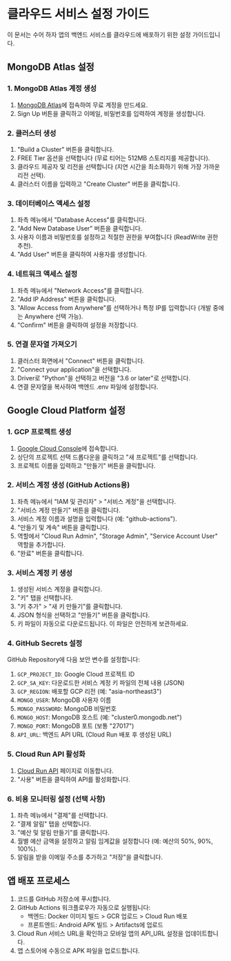 # 클라우드 서비스 설정 가이드

이 문서는 수어 하자 앱의 백엔드 서비스를 클라우드에 배포하기 위한 설정 가이드입니다.

## MongoDB Atlas 설정

### 1. MongoDB Atlas 계정 생성

1. [MongoDB Atlas](https://www.mongodb.com/cloud/atlas)에 접속하여 무료 계정을 만드세요.
2. Sign Up 버튼을 클릭하고 이메일, 비밀번호를 입력하여 계정을 생성합니다.

### 2. 클러스터 생성

1. "Build a Cluster" 버튼을 클릭합니다.
2. FREE Tier 옵션을 선택합니다 (무료 티어는 512MB 스토리지를 제공합니다).
3. 클라우드 제공자 및 리전을 선택합니다 (지연 시간을 최소화하기 위해 가장 가까운 리전 선택).
4. 클러스터 이름을 입력하고 "Create Cluster" 버튼을 클릭합니다.

### 3. 데이터베이스 액세스 설정

1. 좌측 메뉴에서 "Database Access"를 클릭합니다.
2. "Add New Database User" 버튼을 클릭합니다.
3. 사용자 이름과 비밀번호를 설정하고 적절한 권한을 부여합니다 (ReadWrite 권한 추천).
4. "Add User" 버튼을 클릭하여 사용자를 생성합니다.

### 4. 네트워크 액세스 설정

1. 좌측 메뉴에서 "Network Access"를 클릭합니다.
2. "Add IP Address" 버튼을 클릭합니다.
3. "Allow Access from Anywhere"를 선택하거나 특정 IP를 입력합니다 (개발 중에는 Anywhere 선택 가능).
4. "Confirm" 버튼을 클릭하여 설정을 저장합니다.

### 5. 연결 문자열 가져오기

1. 클러스터 화면에서 "Connect" 버튼을 클릭합니다.
2. "Connect your application"을 선택합니다.
3. Driver로 "Python"을 선택하고 버전을 "3.6 or later"로 선택합니다.
4. 연결 문자열을 복사하여 백엔드 .env 파일에 설정합니다.

## Google Cloud Platform 설정

### 1. GCP 프로젝트 생성

1. [Google Cloud Console](https://console.cloud.google.com/)에 접속합니다.
2. 상단의 프로젝트 선택 드롭다운을 클릭하고 "새 프로젝트"를 선택합니다.
3. 프로젝트 이름을 입력하고 "만들기" 버튼을 클릭합니다.

### 2. 서비스 계정 생성 (GitHub Actions용)

1. 좌측 메뉴에서 "IAM 및 관리자" > "서비스 계정"을 선택합니다.
2. "서비스 계정 만들기" 버튼을 클릭합니다.
3. 서비스 계정 이름과 설명을 입력합니다 (예: "github-actions").
4. "만들기 및 계속" 버튼을 클릭합니다.
5. 역할에서 "Cloud Run Admin", "Storage Admin", "Service Account User" 역할을 추가합니다.
6. "완료" 버튼을 클릭합니다.

### 3. 서비스 계정 키 생성

1. 생성된 서비스 계정을 클릭합니다.
2. "키" 탭을 선택합니다.
3. "키 추가" > "새 키 만들기"를 클릭합니다.
4. JSON 형식을 선택하고 "만들기" 버튼을 클릭합니다.
5. 키 파일이 자동으로 다운로드됩니다. 이 파일은 안전하게 보관하세요.

### 4. GitHub Secrets 설정

GitHub Repository에 다음 보안 변수를 설정합니다:

1. `GCP_PROJECT_ID`: Google Cloud 프로젝트 ID
2. `GCP_SA_KEY`: 다운로드한 서비스 계정 키 파일의 전체 내용 (JSON)
3. `GCP_REGION`: 배포할 GCP 리전 (예: "asia-northeast3")
4. `MONGO_USER`: MongoDB 사용자 이름
5. `MONGO_PASSWORD`: MongoDB 비밀번호
6. `MONGO_HOST`: MongoDB 호스트 (예: "cluster0.mongodb.net")
7. `MONGO_PORT`: MongoDB 포트 (보통 "27017")
8. `API_URL`: 백엔드 API URL (Cloud Run 배포 후 생성된 URL)

### 5. Cloud Run API 활성화

1. [Cloud Run API](https://console.cloud.google.com/apis/library/run.googleapis.com) 페이지로 이동합니다.
2. "사용" 버튼을 클릭하여 API를 활성화합니다.

### 6. 비용 모니터링 설정 (선택 사항)

1. 좌측 메뉴에서 "결제"를 선택합니다.
2. "결제 알림" 탭을 선택합니다.
3. "예산 및 알림 만들기"를 클릭합니다.
4. 월별 예산 금액을 설정하고 알림 임계값을 설정합니다 (예: 예산의 50%, 90%, 100%).
5. 알림을 받을 이메일 주소를 추가하고 "저장"을 클릭합니다.

## 앱 배포 프로세스

1. 코드를 GitHub 저장소에 푸시합니다.
2. GitHub Actions 워크플로우가 자동으로 실행됩니다:
   - 백엔드: Docker 이미지 빌드 > GCR 업로드 > Cloud Run 배포
   - 프론트엔드: Android APK 빌드 > Artifacts에 업로드
3. Cloud Run 서비스 URL을 확인하고 모바일 앱의 API_URL 설정을 업데이트합니다.
4. 앱 스토어에 수동으로 APK 파일을 업로드합니다. 